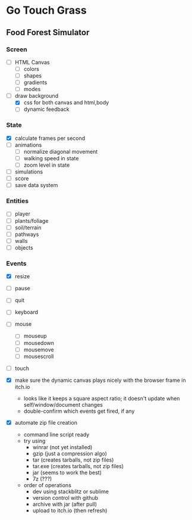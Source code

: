 <!-- Mother's Hip Productions presents -->
<!-- a Griffin Games experience -->
# Go Touch Grass
<!-- 
  keywords: clicker, idle, incremental, nature, eco, 
    solarpunk, permaculture, crafting, educational, 

-->
## Food Forest Simulator


### Screen <!-- Air/Space -->
- [ ] HTML Canvas
  - [ ] colors
  - [ ] shapes
  - [ ] gradients
  - [ ] modes
- [ ] draw background
  - [X] css for both canvas and html,body
  - [ ] dynamic feedback
<!-- - [ ] 3d??? -->

### State <!-- Water/Time -->
- [x] calculate frames per second
- [ ] animations
  - [ ] normalize diagonal movement
  - [ ] walking speed in state
  - [ ] zoom level in state
- [ ] simulations
- [ ] score
- [ ] save data system

### Entities <!-- Earth/Matter -->
- [ ] player
- [ ] plants/foliage
- [ ] soil/terrain
- [ ] pathways
- [ ] walls
- [ ] objects

### Events <!-- Fire/Energy -->
- [x] resize
- [ ] pause
- [ ] quit
- [ ] keyboard
- [ ] mouse
  - [ ] mouseup
  - [ ] mousedown
  - [ ] mousemove
  - [ ] mousescroll
- [ ] touch

- [x] make sure the dynamic canvas plays nicely with the browser frame in itch.io
  - looks like it keeps a square aspect ratio; it doesn't update when self/window/document changes
  - double-confirm which events get fired, if any
- [x] automate zip file creation
  - command line script ready
  - try using
    - winrar (not yet installed)
    - gzip (just a compression algo)
    - tar (creates tarballs, not zip files)
    - tar.exe (creates tarballs, not zip files)
    - jar (seems to work the best)
    - 7z (???)
  - order of operations
    - dev using stackblitz or sublime
    - version control with github
    - archive with jar (after pull)
    - upload to itch.io (then refresh)